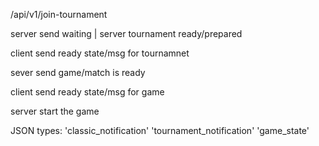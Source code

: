 /api/v1/join-tournament

server send waiting | server tournament ready/prepared

client send ready state/msg for tournamnet

sever send game/match is ready

client send ready state/msg for game

server start the game

JSON types:
'classic_notification'
'tournament_notification'
'game_state'
